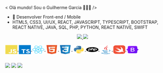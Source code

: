 < Olá mundo! Sou o Guilherme Garcia 👨🏻‍💻 />

- 💫 Desenvolver Front-end / Mobile
-  HTML5, CSS3, UI/UX, REACT, JAVASCRIPT, TYPESCRIPT, BOOTSTRAP, REACT NATIVE, JAVA, SQL, PHP, PYTHON, REACT NATIVE, SWIFT

<div align="center">
  <a href="https://github.com/guigarcea">
  <img height="150" src="https://github-readme-stats.vercel.app/api?username=guigarcea&show_icons=true&theme=midnight-purple&include_all_commits=true&count_private=true"/>
  <img height="150" src="https://github-readme-stats.vercel.app/api/top-langs/?username=guigarcea&layout=compact&langs_count=7&theme=midnight-purple"/>
</div>

 <div style="display: inline_block"><br>
  <img align="center" alt="Rafa-Js" height="30" width="40" src="https://raw.githubusercontent.com/devicons/devicon/master/icons/javascript/javascript-plain.svg">
  <img align="center" alt="Rafa-Ts" height="30" width="40" src="https://raw.githubusercontent.com/devicons/devicon/master/icons/typescript/typescript-plain.svg">
  <img align="center" alt="Rafa-React" height="30" width="40" src="https://raw.githubusercontent.com/devicons/devicon/master/icons/react/react-original.svg">
  <img align="center" alt="Rafa-HTML" height="30" width="40" src="https://raw.githubusercontent.com/devicons/devicon/master/icons/html5/html5-original.svg">
  <img align="center" alt="Rafa-CSS" height="30" width="40" src="https://raw.githubusercontent.com/devicons/devicon/master/icons/css3/css3-original.svg">
  <img align="center" alt="Rafa-Python" height="30" width="40" src="https://raw.githubusercontent.com/devicons/devicon/master/icons/python/python-original.svg">
  <img align="center" alt="Rafa-Csharp" height="30" width="40" src="https://raw.githubusercontent.com/devicons/devicon/master/icons/php/php-plain.svg">
   <img align="center" alt="Rafa-Csharp" height="30" width="40" src="https://raw.githubusercontent.com/devicons/devicon/master/icons/java/java-original.svg">
   <img align="center" alt="Rafa-Csharp" height="30" width="40" 
src="https://raw.githubusercontent.com/devicons/devicon/master/icons/swift/swift-original.svg">
   <img align="center" alt="Rafa-Csharp" height="30" width="40" src="https://raw.githubusercontent.com/devicons/devicon/master/icons/bootstrap/bootstrap-original.svg">
</div>
  
  ##
  
  <div> 
 <a href="discordapp.com/users/yGarcia#4268" target="_blank"><img src="https://img.shields.io/badge/Discord-7289DA?style=for-the-badge&logo=discord&logoColor=white" target="_blank"></a> 
  <a href = "mailto:guilhermetrianguloazul@gmail.com"><img src="https://img.shields.io/badge/-Gmail-%23333?style=for-the-badge&logo=gmail&logoColor=white" target="_blank"></a>
  <a href="https://www.linkedin.com/in/guigarcea/" target="_blank"><img src="https://img.shields.io/badge/-LinkedIn-%230077B5?style=for-the-badge&logo=linkedin&logoColor=white" target="_blank"></a> 
 </div>
